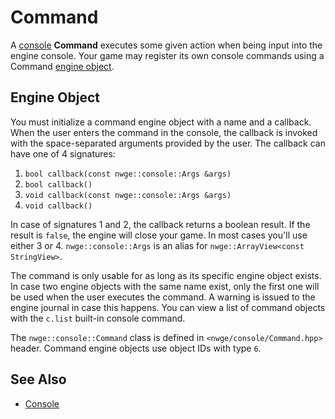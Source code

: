 # Command

A [console](Console) **Command** executes some given action when being input
into the engine console. Your game may register its own console commands using a
Command [engine object](../EngineObject).

## Engine Object

You must initialize a command engine object with a name and a callback. When the
user enters the command in the console, the callback is invoked with the
space-separated arguments provided by the user. The callback can have one of 4
signatures:

1. `bool callback(const nwge::console::Args &args)`
2. `bool callback()`
3. `void callback(const nwge::console::Args &args)`
4. `void callback()`

In case of signatures 1 and 2, the callback returns a boolean result. If the
result is `false`, the engine will close your game. In most cases you'll use
either 3 or 4. `nwge::console::Args` is an alias for `nwge::ArrayView<const
StringView>`.

The command is only usable for as long as its specific engine object exists. In
case two engine objects with the same name exist, only the first one will be
used when the user executes the command. A warning is issued to the engine
journal in case this happens. You can view a list of command objects with the
`c.list` built-in console command.

The `nwge::console::Command` class is defined in `<nwge/console/Command.hpp>`
header. Command engine objects use object IDs with type `6`.

## See Also

* [Console](Console)
